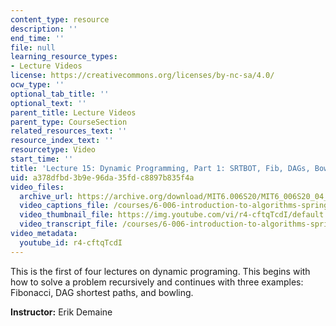 ```yaml
---
content_type: resource
description: ''
end_time: ''
file: null
learning_resource_types:
- Lecture Videos
license: https://creativecommons.org/licenses/by-nc-sa/4.0/
ocw_type: ''
optional_tab_title: ''
optional_text: ''
parent_title: Lecture Videos
parent_type: CourseSection
related_resources_text: ''
resource_index_text: ''
resourcetype: Video
start_time: ''
title: 'Lecture 15: Dynamic Programming, Part 1: SRTBOT, Fib, DAGs, Bowling'
uid: a378dfbd-3b9e-96da-35fd-c8897b835f4a
video_files:
  archive_url: https://archive.org/download/MIT6.006S20/MIT6_006S20_04_14_Lecture_15_300k.mp4
  video_captions_file: /courses/6-006-introduction-to-algorithms-spring-2020/c38a1d6cdc8a5003b7579e0a17188bc4_r4-cftqTcdI.vtt
  video_thumbnail_file: https://img.youtube.com/vi/r4-cftqTcdI/default.jpg
  video_transcript_file: /courses/6-006-introduction-to-algorithms-spring-2020/ff9f628b7de37ac04e403e1d0b6d647d_r4-cftqTcdI.pdf
video_metadata:
  youtube_id: r4-cftqTcdI
---
```


This is the first of four lectures on dynamic programing. This begins with how to solve a problem recursively and continues with three examples: Fibonacci, DAG shortest paths, and bowling.

**Instructor:** Erik Demaine


